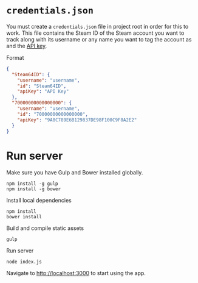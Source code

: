 # `credentials.json`

You must create a `credentials.json` file in project root in order for this to work. This file contains the Steam ID of the Steam account you want to track along with its username or any name you want to tag the account as and the [API key](http://steamcommunity.com/dev/apikey).

Format

``` JSON
{
  "Steam64ID": {
    "username": "username",
    "id": "Steam64ID",
    "apiKey": "API Key"
  },
  "70000000000000000": {
    "username": "username",
    "id": "70000000000000000",
    "apiKey": "9A8C789E6B129837DE98F100C9F8A2E2"
  }
}
```

# Run server

Make sure you have Gulp and Bower installed globally.

```
npm install -g gulp
npm install -g bower
```

Install local dependencies
```
npm install
bower install
```

Build and compile static assets

`gulp`

Run server

`node index.js`

Navigate to [http://localhost:3000](http://localhost:3000) to start using the app.
